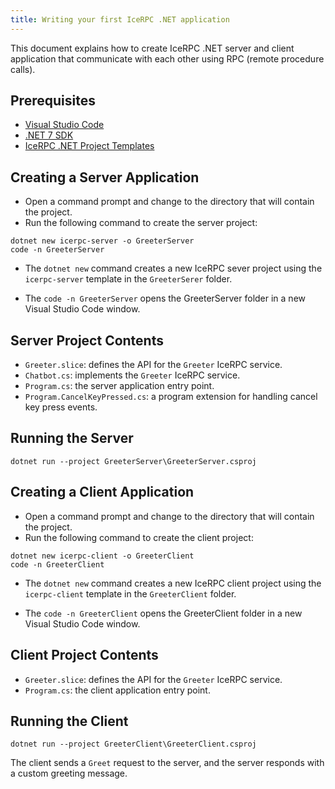 ```yaml
---
title: Writing your first IceRPC .NET application
---
```


This document explains how to create IceRPC .NET server and client application that communicate with each other using
RPC (remote procedure calls).

## Prerequisites

- [Visual Studio Code](https://code.visualstudio.com/download)
- [.NET 7 SDK](https://dotnet.microsoft.com/en-us/download/dotnet/7.0)
- [IceRPC .NET Project Templates](https://www.nuget.org/packages/IceRpc.ProjectTemplates)

## Creating a Server Application

- Open a command prompt and change to the directory that will contain the project.
- Run the following command to create the server project:

```shell
dotnet new icerpc-server -o GreeterServer
code -n GreeterServer
```

- The `dotnet new` command creates a new IceRPC sever project using the `icerpc-server` template in the `GreeterSerer`
folder.

- The `code -n GreeterServer` opens the GreeterServer folder in a new Visual Studio Code window.

## Server Project Contents

- `Greeter.slice`: defines the API for the `Greeter` IceRPC service.
- `Chatbot.cs`: implements the `Greeter` IceRPC service.
- `Program.cs`: the server application entry point.
- `Program.CancelKeyPressed.cs`: a program extension for handling cancel key press events.

## Running the Server

```shell
dotnet run --project GreeterServer\GreeterServer.csproj
```

## Creating a Client Application

- Open a command prompt and change to the directory that will contain the project.
- Run the following command to create the client project:

```shell
dotnet new icerpc-client -o GreeterClient
code -n GreeterClient
```

- The `dotnet new` command creates a new IceRPC client project using the `icerpc-client` template in the `GreeterClient`
folder.

- The `code -n GreeterClient` opens the GreeterClient folder in a new Visual Studio Code window.

## Client Project Contents

- `Greeter.slice`: defines the API for the `Greeter` IceRPC service.
- `Program.cs`: the client application entry point.

## Running the Client

```shell
dotnet run --project GreeterClient\GreeterClient.csproj
```

The client sends a `Greet` request to the server, and the server responds with a custom greeting message.